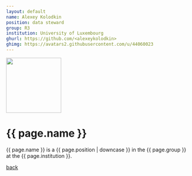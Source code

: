 ```yaml
---
layout: default
name: Alexey Kolodkin
position: data steward
group: R3
institution: University of Luxembourg
ghurl: https://github.com/<alexeykolodkin>
ghimg: https://avatars2.githubusercontent.com/u/44060023
---
```


<a href="{{ page.ghurl }}"><img src="{{ page.ghimg }}" height="150px"/></a>

# {{ page.name }}

{{ page.name }} is a {{ page.position | downcase }} in the {{ page.group }} at the {{ page.institution }}.

<a href="{{ site.baseurl }}">back</a>
